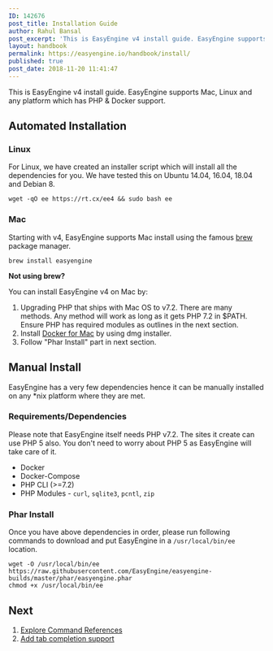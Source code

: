 ```yaml
---
ID: 142676
post_title: Installation Guide
author: Rahul Bansal
post_excerpt: 'This is EasyEngine v4 install guide. EasyEngine supports Mac, Linux and any platform which has PHP & Docker support.'
layout: handbook
permalink: https://easyengine.io/handbook/install/
published: true
post_date: 2018-11-20 11:41:47
---
```

<!-- wp:paragraph -->
<p>This is EasyEngine v4 install guide.&nbsp;EasyEngine supports Mac, Linux and any platform which has PHP &amp; Docker support.</p>
<!-- /wp:paragraph -->

<!-- wp:heading -->
<h2>Automated Installation</h2>
<!-- /wp:heading -->

<!-- wp:heading {"level":3} -->
<h3>Linux</h3>
<!-- /wp:heading -->

<!-- wp:paragraph -->
<p>For Linux, we have created an installer script which will install all the dependencies for you. We have tested this on Ubuntu 14.04, 16.04, 18.04 and Debian 8.</p>
<!-- /wp:paragraph -->

<!-- wp:code -->
<pre class="wp-block-code"><code>wget -qO ee https://rt.cx/ee4 &amp;&amp; sudo bash ee</code></pre>
<!-- /wp:code -->

<!-- wp:heading {"level":3} -->
<h3>Mac</h3>
<!-- /wp:heading -->

<!-- wp:paragraph -->
<p>Starting with v4, EasyEngine supports Mac install using the famous <a href="https://brew.sh/">brew</a> package manager.</p>
<!-- /wp:paragraph -->

<!-- wp:code -->
<pre class="wp-block-code"><code>brew install easyengine</code></pre>
<!-- /wp:code -->

<!-- wp:paragraph -->
<p><strong>Not using brew?</strong></p>
<!-- /wp:paragraph -->

<!-- wp:paragraph -->
<p>You can install EasyEngine v4 on Mac by:</p>
<!-- /wp:paragraph -->

<!-- wp:list {"ordered":true} -->
<ol><li>Upgrading PHP that ships with Mac OS to v7.2. There are many methods. Any method will work as long as it gets PHP 7.2 in $PATH. Ensure PHP has required modules as <g class="gr_ gr_453 gr-alert gr_spell gr_inline_cards gr_run_anim ContextualSpelling ins-del" id="453" data-gr-id="453">outlines</g> in the next section.</li><li>Install <a href="https://docs.docker.com/docker-for-mac/install/">Docker for Mac</a> by using dmg installer.</li><li>Follow "Phar Install" part in next section.</li></ol>
<!-- /wp:list -->

<!-- wp:heading -->
<h2>Manual Install</h2>
<!-- /wp:heading -->

<!-- wp:paragraph -->
<p>EasyEngine has a very few dependencies hence it can be manually installed on any *nix platform where they are met.&nbsp;</p>
<!-- /wp:paragraph -->

<!-- wp:heading {"level":3} -->
<h3>Requirements/Dependencies</h3>
<!-- /wp:heading -->

<!-- wp:paragraph -->
<p>Please note that EasyEngine itself needs PHP v7.2. The sites it create can use PHP 5 also. You don't need to worry about PHP 5 as EasyEngine will take care of it.</p>
<!-- /wp:paragraph -->

<!-- wp:list -->
<ul><li>Docker</li><li>Docker-Compose</li><li>PHP CLI (&gt;=7.2)</li><li>PHP Modules - <code>curl</code>, <code>sqlite3</code>, <code>pcntl</code>, <code>zip</code></li></ul>
<!-- /wp:list -->

<!-- wp:heading {"level":3} -->
<h3>Phar Install</h3>
<!-- /wp:heading -->

<!-- wp:paragraph -->
<p>Once you have above dependencies in order, please run following commands to download and put EasyEngine in a <code>/usr/local/bin/ee</code> location.</p>
<!-- /wp:paragraph -->

<!-- wp:code -->
<pre class="wp-block-code"><code>wget -O /usr/local/bin/ee https://raw.githubusercontent.com/EasyEngine/easyengine-builds/master/phar/easyengine.phar
chmod +x /usr/local/bin/ee</code></pre>
<!-- /wp:code -->

<!-- wp:heading -->
<h2>Next</h2>
<!-- /wp:heading -->

<!-- wp:list {"ordered":true} -->
<ol><li><a href="https://easyengine.io/commands">Explore Command References</a></li><li><a href="https://easyengine.io/handbook/tab-completion/">Add tab completion support</a></li></ol>
<!-- /wp:list -->